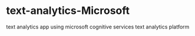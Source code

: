 # text-analytics-Microsoft
text analytics app using microsoft cognitive services text analytics platform
